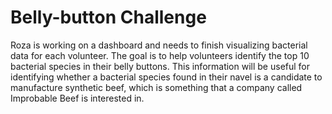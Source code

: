 # Belly-button Challenge

Roza is working on a dashboard and needs to finish visualizing bacterial data for each volunteer. The goal is to help volunteers identify the top 10 bacterial species in their belly buttons. This information will be useful for identifying whether a bacterial species found in their navel is a candidate to manufacture synthetic beef, which is something that a company called Improbable Beef is interested in.